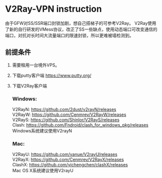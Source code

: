 # V2Ray-VPN instruction
由于GFW对SS/SSR端口封锁加剧，想自己搭梯子的可参考V2Ray。  V2Ray使用了新的自行研发的VMess协议，改正了SS一些缺点，使用动态端口可改变通信的端口，对抗对长时间大流量端口的限速封锁，所以更难被墙检测到。

## 前提条件

1. 需要租用一台境外VPS。

2. 下载putty客户端 https://www.putty.org/

3. 下载V2Ray客户端
    ### Windows: 
    V2RayN: https://github.com/2dust/v2rayN/releases  
    V2RayW: https://github.com/Cenmrev/V2RayW/releases  
    V2RayS: https://github.com/Shinlor/V2RayS/releases  
    Clash: https://github.com/Fndroid/clash_for_windows_pkg/releases  
    Windows系统建议使用V2rayN
    ### Mac:
    V2RayU: https://github.com/yanue/V2rayU/releases  
    V2RayX: https://github.com/Cenmrev/V2RayX/releases  
    ClashX: https://github.com/yichengchen/clashX/releases  
    Mac OS X系统建议使用V2rayU
    
